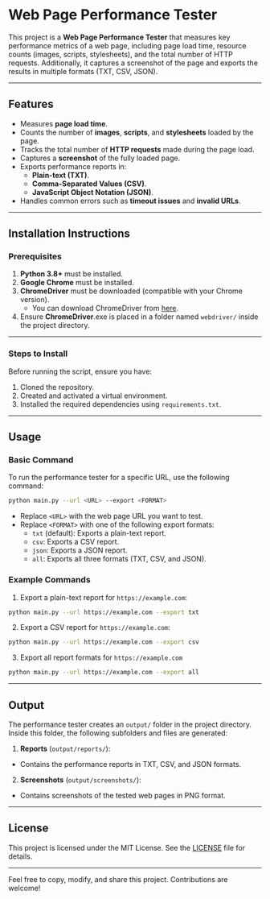 # **Web Page Performance Tester**

This project is a **Web Page Performance Tester** that measures key performance metrics of a web page, including page load time, resource counts (images, scripts, stylesheets), and the total number of HTTP requests. Additionally, it captures a screenshot of the page and exports the results in multiple formats (TXT, CSV, JSON).

---

## **Features**

- Measures **page load time**.
- Counts the number of **images**, **scripts**, and **stylesheets** loaded by the page.
- Tracks the total number of **HTTP requests** made during the page load.
- Captures a **screenshot** of the fully loaded page.
- Exports performance reports in:
  - **Plain-text (TXT)**.
  - **Comma-Separated Values (CSV)**.
  - **JavaScript Object Notation (JSON)**.
- Handles common errors such as **timeout issues** and **invalid URLs**.

---

## **Installation Instructions**

### **Prerequisites**

1. **Python 3.8+** must be installed.
2. **Google Chrome** must be installed.
3. **ChromeDriver** must be downloaded (compatible with your Chrome version).
   - You can download ChromeDriver from [here](https://sites.google.com/chromium.org/driver/downloads).
4. Ensure **ChromeDriver**.exe is placed in a folder named `webdriver/` inside the project directory.

---

### **Steps to Install**

Before running the script, ensure you have:

1. Cloned the repository.
2. Created and activated a virtual environment.
3. Installed the required dependencies using `requirements.txt`.

---

## **Usage**

### **Basic Command**

To run the performance tester for a specific URL, use the following command:

```bash
python main.py --url <URL> --export <FORMAT>
```

- Replace `<URL>` with the web page URL you want to test.
- Replace `<FORMAT>` with one of the following export formats:
  - `txt` (default): Exports a plain-text report.
  - `csv`: Exports a CSV report.
  - `json`: Exports a JSON report.
  - `all`: Exports all three formats (TXT, CSV, and JSON).

### **Example Commands**

1. Export a plain-text report for `https://example.com`:

```bash
python main.py --url https://example.com --export txt
```

2. Export a CSV report for `https://example.com`:

```bash
python main.py --url https://example.com --export csv
```

3. Export all report formats for `https://example.com`

```bash
python main.py --url https://example.com --export all
```


---

## **Output**

The performance tester creates an `output/` folder in the project directory. Inside this folder, the following subfolders and files are generated:

1. **Reports** (`output/reports/`):
- Contains the performance reports in TXT, CSV, and JSON formats.

2. **Screenshots** (`output/screenshots/`):
- Contains screenshots of the tested web pages in PNG format.

---

## **License**

This project is licensed under the MIT License. See the [LICENSE](LICENSE) file for details.

---

Feel free to copy, modify, and share this project. Contributions are welcome!
